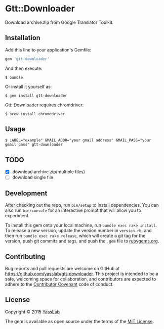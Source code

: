 # Gtt::Downloader

Download archive.zip from Google Translator Toolkit.

## Installation

Add this line to your application's Gemfile:

```ruby
gem 'gtt-downloader'
```

And then execute:

    $ bundle

Or install it yourself as:

    $ gem install gtt-downloader

Gtt::Downloader requires chromdriver:

    $ brew install chromedriver

## Usage

    $ LABEL="example" GMAIL_ADDR="your gmail address" GMAIL_PASS="your gmail pass" gtt-downloader

## TODO

- [x] download archive.zip(multiple files)
- [ ] download single file

## Development

After checking out the repo, run `bin/setup` to install dependencies. You can also run `bin/console` for an interactive prompt that will allow you to experiment.

To install this gem onto your local machine, run `bundle exec rake install`. To release a new version, update the version number in `version.rb`, and then run `bundle exec rake release`, which will create a git tag for the version, push git commits and tags, and push the `.gem` file to [rubygems.org](https://rubygems.org).

## Contributing

Bug reports and pull requests are welcome on GitHub at https://github.com/yasslab/gtt-downloader. This project is intended to be a safe, welcoming space for collaboration, and contributors are expected to adhere to the [Contributor Covenant](contributor-covenant.org) code of conduct.


## License

Copyright &copy; 2015 [YassLab](http://yasslab.jp)

The gem is available as open source under the terms of the [MIT License](http://opensource.org/licenses/MIT).
